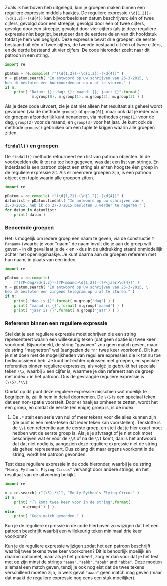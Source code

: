 Zoals ik hierboven heb uitgelegd, kun je groepen maken binnen een
reguliere expressie middels haakjes. De reguliere expressie
`(\d{1,2})-(\d{1,2})-(\d{4})` kan bijvoorbeeld een datum beschrijven:
één of twee cijfers, gevolgd door een streepje, gevolgd door één of twee
cijfers, gevolgd door een streepje, gevolgd door vier cijfers (als je
deze reguliere expressie niet begrijpt, bestudeer dan de eerdere delen
van dit hoofdstuk totdat je hem wel begrijpt). Deze expressie bevat drie
groepen: de eerste bestaand uit één of twee cijfers, de tweede bestaand
uit één of twee cijfers, en de derde bestaand uit vier cijfers. De code
hieronder zoekt naar dit patroon in een string.

```python
import re

pDatum = re.compile( r"(\d{1,2})-(\d{1,2})-(\d{4})" )
m = pDatum.search( "In antwoord op uw schrijven van 25-3-2015, \
heb ik besloten een huurmoordenaar op u af te sturen." )
if m:
    print( "Datum: {}; dag: {}; maand: {}; jaar: {}".format( 
            m.group(0), m.group(1), m.group(2), m.group(3) ) )
```

Als je deze code uitvoert, zie je dat niet alleen het resultaat als
geheel wordt gevonden (via de methode `group()` of `group(0)`), maar ook
dat je ieder van de groepen afzonderlijk kunt benaderen, via methodes
`group(1)` voor de dag, `group(2)` voor de maand, en `group(3)` voor het
jaar. Je kunt ook de methode `groups()` gebruiken om een tuple te
krijgen waarin alle groepen zitten.

### `findall()` en groepen

De `findall()` methode retourneert een list van patroon objecten. In de
voorbeelden die ik tot nu toe heb gegeven, was dat een list van strings.
En inderdaad is een patroon object een string als er ten hoogste één
groep in de reguliere expressie zit. Als er meerdere groepen zijn, is
een patroon object een tuple waarin alle groepen zitten.

```python
import re

pDatum = re.compile( r"(\d{1,2})-(\d{1,2})-(\d{4})" )
datumlist = pDatum.findall( "In antwoord op uw schrijven van \
25-3-2015, heb ik op 27-3-2015 besloten u verder te negeren." )
for datum in datumlist:
    print( datum )
```

### Benoemde groepen

Het is mogelijk om iedere groep een naam te geven, via de constructie
`?P<naam>` (waarbij je voor "naam" de naam invult die je aan de groep
wilt geven – in dit geval laat je de `<` en `>` dus in de uitdrukking
staan) onmiddellijk achter het openingshaakje. Je kunt daarna aan de
groepen refereren met hun naam, in plaats van een index.

```python
import re

pDatum = re.compile( 
    r"(?P<dag>\d{1,2})-(?P<maand>\d{1,2})-(?P<jaar>\d{4})" )
m = pDatum.search( "In antwoord op uw schrijven van 25-3-2015, \
heb ik besloten een zingend telegram op u af te sturen." )
if m:
    print( "dag is {}".format( m.group('dag') ) )
    print( "maand is {}".format( m.group('maand') ) )
    print( "jaar is {}".format( m.group('jaar') ) )
```

### Refereren binnen een reguliere expressie

Stel dat je een reguliere expressie moet schrijven die een string
representeert waarin een willekeurig teken (dat geen spatie is) twee
keer voorkomt. Bijvoorbeeld, de string "gasoven" zou geen match geven,
maar de string "magnetron" wel (aangezien de `"n"` twee keer voorkomt).
Dit kun je niet doen met de mogelijkheden van reguliere expressies die
ik tot nu toe bediscussieerd heb. Je kunt het echter oplossen met
groepen, en speciale referenties binnen reguliere expressies, als volgt:
je gebruikt het speciale teken `\\x`, waarbij `x` een cijfer is, waarmee
je dan refereert aan de groep met index `x` in het patroon. Dus de
gevraagde reguliere expressie is `(\\S).*\\1`.

Omdat op dit punt deze reguliere expressie misschien wat moeilijk te
begrijpen is, zal ik hem in detail doornemen. De `\\S` is een speciaal
teken dat een non-spatie voorstelt. Door er haakjes omheen te zetten,
wordt het een groep, en omdat de eerste (en enige) groep is, is de index
1. De `.*` stelt een serie van nul of meer tekens voor die alles kunnen
zijn (de punt is een meta-teken dat ieder teken kan voorstellen).
Tenslotte is de `\\1` een referentie aan de eerste groep, en stelt dat
je hier exact moet hebben wat de eerste groep is. Als je je afvraagt of
je niet ook moet beschrijven wat er vóór de `\\S` of na de `\\1` komt,
dan is het antwoord dat dat niet nodig is, aangezien deze reguliere
expressie niet de string als geheel representeert. Dus zolang dit maar
ergens voorkomt in de string, wordt het patroon gevonden.

Test deze reguliere expressie in de code hieronder, waarbij je de string
`"Monty Python's Flying Circus"` vervangt door andere strings, en het
resultaat van de uitvoering bekijkt.

```python
import re

m = re.search( r"(\S).*\1", "Monty Python's Flying Circus" )
if m:
    print( "{} komt twee keer voor in de string".format( 
        m.group(1) ) )
else:
    print( "Geen match gevonden." )
```

Kun je de reguliere expressie in de code hierboven zo wijzigen dat het
een patroon beschrijft waarbij een willekeurig teken minimaal drie keer
voorkomt?

Kun je de reguliere expressie wijzigen zodat het een patroon beschrijft
waarbij twee tekens twee keer voorkomen? Dit is behoorlijk moeilijk en
daarom optioneel, maar als je het probeert, zorg er dan voor dat je het
test met op zijn minst de strings `"aaaa"`, `"aabb"`, `"abab"` and
`"abba"`. Deze moeten allemaal een match geven, tenzij je ook nog eist
dat de twee tekens verschillend moeten zijn, in welk geval `"aaaa"` geen
match mag geven (maar dat maakt de reguliere expressie nog eens een stuk
moeilijker).
